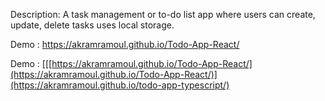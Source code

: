 Description: A task management or to-do list app where users can create, update, delete tasks uses  local storage.		

Demo : https://akramramoul.github.io/Todo-App-React/

Demo : [[[https://akramramoul.github.io/Todo-App-React/](https://akramramoul.github.io/Todo-App-React/)](https://akramramoul.github.io/todo-app-typescript/)

